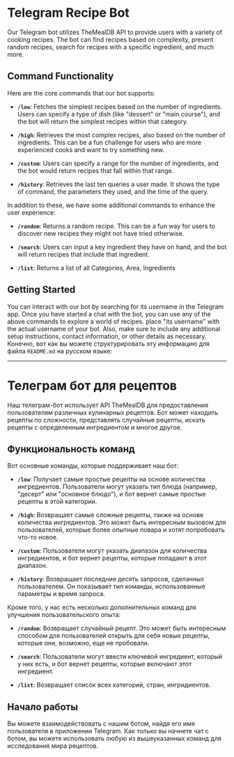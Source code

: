 # Telegram Recipe Bot

Our Telegram bot utilizes TheMealDB API to provide users with a variety of cooking recipes. The bot can find recipes based on complexity, present random recipes, search for recipes with a specific ingredient, and much more.

## Command Functionality

Here are the core commands that our bot supports:

- **`/low`**: Fetches the simplest recipes based on the number of ingredients. Users can specify a type of dish (like "dessert" or "main course"), and the bot will return the simplest recipes within that category.

- **`/high`**: Retrieves the most complex recipes, also based on the number of ingredients. This can be a fun challenge for users who are more experienced cooks and want to try something new.

- **`/custom`**: Users can specify a range for the number of ingredients, and the bot would return recipes that fall within that range.

- **`/history`**: Retrieves the last ten queries a user made. It shows the type of command, the parameters they used, and the time of the query.

In addition to these, we have some additional commands to enhance the user experience:

- **`/random`**: Returns a random recipe. This can be a fun way for users to discover new recipes they might not have tried otherwise.

- **`/search`**: Users can input a key ingredient they have on hand, and the bot will return recipes that include that ingredient.

- **`/list`**: Returns a list of all Categories, Area, Ingredients

## Getting Started

You can interact with our bot by searching for its username in the Telegram app. Once you have started a chat with the bot, you can use any of the above commands to explore a world of recipes.
place "its username" with the actual username of your bot. Also, make sure to include any additional setup instructions, contact information, or other details as necessary.
Конечно, вот как вы можете структурировать эту информацию для файла `README.md` на русском языке:

---

# Телеграм бот для рецептов

Наш телеграм-бот использует API TheMealDB для предоставления пользователям различных кулинарных рецептов. Бот может находить рецепты по сложности, представлять случайные рецепты, искать рецепты с определенным ингредиентом и многое другое.

## Функциональность команд

Вот основные команды, которые поддерживает наш бот:

- **`/low`**: Получает самые простые рецепты на основе количества ингредиентов. Пользователи могут указать тип блюда (например, "десерт" или "основное блюдо"), и бот вернет самые простые рецепты в этой категории.

- **`/high`**: Возвращает самые сложные рецепты, также на основе количества ингредиентов. Это может быть интересным вызовом для пользователей, которые более опытные повара и хотят попробовать что-то новое.

- **`/custom`**: Пользователи могут указать диапазон для количества ингредиентов, и бот вернет рецепты, которые попадают в этот диапазон.

- **`/history`**: Возвращает последние десять запросов, сделанных пользователем. Он показывает тип команды, использованные параметры и время запроса.

Кроме того, у нас есть несколько дополнительных команд для улучшения пользовательского опыта:

- **`/random`**: Возвращает случайный рецепт. Это может быть интересным способом для пользователей открыть для себя новые рецепты, которые они, возможно, еще не пробовали.

- **`/search`**: Пользователи могут ввести ключевой ингредиент, который у них есть, и бот вернет рецепты, которые включают этот ингредиент.

- **`/list`**: Возвращает список всех категорий, стран, ингридиентов.

## Начало работы

Вы можете взаимодействовать с нашим ботом, найдя его имя пользователя в приложении Telegram. Как только вы начнете чат с ботом, вы можете использовать любую из вышеуказанных команд для исследования мира рецептов.
